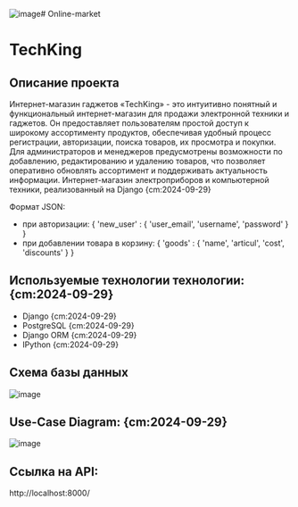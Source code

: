 ![image](https://github.com/user-attachments/assets/1a1ed2de-c9e1-43a0-8a5e-e4cb800a578b)# Online-market
# TechKing
## Описание проекта
Интернет-магазин гаджетов «TechKing» - это интуитивно понятный и функциональный интернет-магазин для продажи электронной техники и гаджетов.
Он предоставляет пользователям простой доступ к широкому ассортименту продуктов, обеспечивая удобный процесс регистрации, авторизации, поиска товаров, их просмотра и покупки.
Для администраторов и менеджеров предусмотрены возможности по добавлению, редактированию и удалению товаров, что позволяет оперативно обновлять ассортимент и поддерживать актуальность информации.
Интернет-магазин электроприборов и компьютерной техники, реализованный на Django {cm:2024-09-29}

Формат JSON:

 - при авторизации:
    {
        'new_user' : {
            'user_email',
            'username',
            'password'
        }
    }
 - при добавлении товара в корзину:
    {
        'goods' : {
            'name',
            'articul',
            'cost',
            'discounts'
        }
    }
   
## Используемые технологии технологии: {cm:2024-09-29}
- Django {cm:2024-09-29}
- PostgreSQL {cm:2024-09-29}
- Django ORM {cm:2024-09-29}
- IPython {cm:2024-09-29}

## Схема базы данных
![image](https://github.com/user-attachments/assets/5861f210-5dfe-4701-a2b4-09f28f202817)

## Use-Case Diagram: {cm:2024-09-29}
![image](https://github.com/user-attachments/assets/3c873e05-e5ee-447c-b8be-f6578a4f7439)

## Ссылка на API:
http://localhost:8000/
